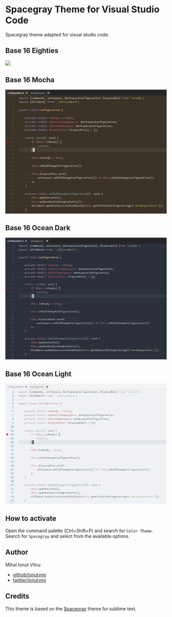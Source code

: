 # Spacegray Theme for Visual Studio Code
Spacegray theme adapted for visual studio code.

## Base 16 Eighties
![](screenshots/eightis.png)

## Base 16 Mocha
![](screenshots/mocha.png)

## Base 16 Ocean Dark
![](screenshots/ocean.png)

## Base 16 Ocean Light
![](screenshots/ocean-light.png)

## How to activate
Open the command palette (Ctrl+Shift+P) and search for `Color Theme`.  
Search for `Spacegray` and select from the available options.

## Author
Mihai Ionut Vilcu
 
+ [github/ionutvmi](https://github.com/ionutvmi)
+ [twitter/ionutvmi](http://twitter.com/ionutvmi)

## Credits
This theme is based on the [Spacegray](https://github.com/kkga/spacegray) theme for sublime text.

